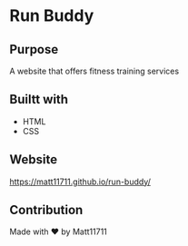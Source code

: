# Run Buddy

## Purpose
A website that offers fitness training services

## Builtt with
* HTML
* CSS

## Website 
https://matt11711.github.io/run-buddy/

## Contribution
Made with ❤️ by Matt11711
